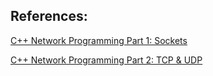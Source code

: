 ## References:

[C++ Network Programming Part 1: Sockets](https://youtu.be/gntyAFoZp-E)

[C++ Network Programming Part 2: TCP & UDP](https://youtu.be/sXW_sNGvqcU)